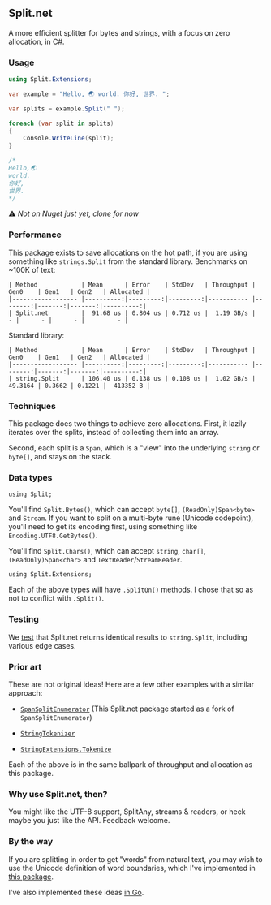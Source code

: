 ## Split.net

A more efficient splitter for bytes and strings, with a focus on zero allocation, in C#.

### Usage

```csharp
using Split.Extensions;

var example = "Hello, 🌏 world. 你好, 世界. ";

var splits = example.Split(" ");

foreach (var split in splits)
{
    Console.WriteLine(split);
}

/*
Hello,🌏
world.
你好,
世界.
*/
```

⚠️ _Not on Nuget just yet, clone for now_

### Performance

This package exists to save allocations on the hot path, if you are using something like `strings.Split` from the standard library. Benchmarks on ~100K of text:

```
| Method            | Mean      | Error    | StdDev   | Throughput | Gen0    | Gen1   | Gen2   | Allocated |
|------------------ |----------:|---------:|---------:|----------- |--------:|-------:|-------:|----------:|
| Split.net         |  91.68 us | 0.804 us | 0.712 us |  1.19 GB/s |       - |      - |      - |         - |
```

Standard library:

```
| Method            | Mean      | Error    | StdDev   | Throughput | Gen0    | Gen1   | Gen2   | Allocated |
|------------------ |----------:|---------:|---------:|----------- |--------:|-------:|-------:|----------:|
| string.Split      | 106.40 us | 0.138 us | 0.108 us |  1.02 GB/s | 49.3164 | 0.3662 | 0.1221 |  413352 B |
```

### Techniques

This package does two things to achieve zero allocations. First, it lazily iterates over the splits, instead of collecting them into an array.

Second, each split is a `Span`, which is a "view" into the underlying `string` or `byte[]`, and stays on the stack.

### Data types

`using Split;`

You'll find `Split.Bytes()`, which can accept `byte[]`, `(ReadOnly)Span<byte>` and `Stream`. If you want to split on a multi-byte rune (Unicode codepoint), you'll need to get its encoding first, using something like `Encoding.UTF8.GetBytes()`.

You'll find `Split.Chars()`, which can accept `string`, `char[]`, `(ReadOnly)Span<char>` and `TextReader`/`StreamReader`.

`using Split.Extensions;`

Each of the above types will have `.SplitOn()` methods. I chose that so as not to conflict with `.Split()`.

### Testing

We [test](https://github.com/clipperhouse/Split.net/tree/main/Tests) that Split.net returns identical results to `string.Split`, including various edge cases.

### Prior art

These are not original ideas! Here are a few other examples with a similar approach:

- [`SpanSplitEnumerator`](https://github.com/dotnet/runtime/pull/104534) (This Split.net package started as a fork of `SpanSplitEnumerator`)

- [`StringTokenizer`](https://learn.microsoft.com/en-us/dotnet/core/extensions/primitives#the-stringtokenizer-type)

- [`StringExtensions.Tokenize`](https://learn.microsoft.com/en-us/dotnet/api/microsoft.toolkit.highperformance.extensions.stringextensions.tokenize?view=win-comm-toolkit-dotnet-6.1)

Each of the above is in the same ballpark of throughput and allocation as this package.

### Why use Split.net, then?

You might like the UTF-8 support, SplitAny, streams & readers, or heck maybe you just like the API. Feedback welcome.

### By the way

If you are splitting in order to get "words" from natural text, you may wish to use the Unicode definition of word boundaries, which I've implemented in [this package](https://github.com/clipperhouse/uax29.net).

I've also implemented these ideas [in Go](https://github.com/clipperhouse/split).
